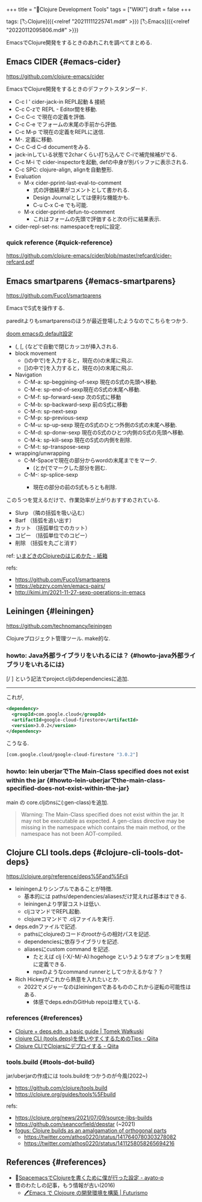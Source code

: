 +++
title = "📝Clojure Development Tools"
tags = ["WIKI"]
draft = false
+++

tags: [🏷Clojure]({{<relref "20211111225741.md#" >}}) [🏷Emacs]({{<relref "20220112095806.md#" >}})

EmacsでClojure開発をするときのあれこれを調べてまとめる.


## Emacs CIDER {#emacs-cider}

<https://github.com/clojure-emacs/cider>

EmacsでClojure開発をするときのデファクトスタンダード.

-   C-c l ' cider-jack-in REPL起動 & 接続
-   C-c C-zで REPL - Editor間を移動.
-   C-c C-c で現在の定義を評価.
-   C-c C-e でフォームの末尾の手前から評価.
-   C-c M-p で現在の定義をREPLに送信.
-   M-. 定義に移動.
-   C-c C-d C-d documentをみる.
-   jack-inしている状態で2charくらい打ち込んで C-iで補完候補がでる.
-   C-c M-i で cider-inspectorを起動, defの中身が別バッファに表示される.
-   C-c SPC: clojure-align, alignを自動整形.
-   Evaluation
    -   M-x cider-pprint-last-eval-to-comment
        -   式の評価結果がコメントとして書かれる.
        -   Design Journalとしては便利な機能かも.
        -   C-u C-x C-e でも可能.
    -   M-x cider-pprint-defun-to-comment
        -   これはフォームの先頭で評価すると次の行に結果表示.
-   cider-repl-set-ns: namespaceをreplに設定.


### quick reference {#quick-reference}

<https://github.com/clojure-emacs/cider/blob/master/refcard/cider-refcard.pdf>


## Emacs smartparens {#emacs-smartparens}

<https://github.com/Fuco1/smartparens>

EmacsでS式を操作する.

pareditよりもsmartparensのほうが最近登場したようなのでこちらをつかう.

[doom emacsの default設定](https://github.com/hlissner/doom-emacs/blob/master/modules/config/default/%2Bemacs-bindings.el)

-   (, [, {などで自動で閉じカッコが挿入される.
-   block movement
    -   ()の中で)を入力すると，現在の)の末尾に飛ぶ.
    -   []の中で]を入力すると，現在の]の末尾に飛ぶ.
-   Navigation
    -   C-M-a: sp-beggining-of-sexp 現在のS式の先頭へ移動.
    -   C-M-e: sp-end-of-sexp現在のS式の末尾へ移動.
    -   C-M-f: sp-forward-sexp 次のS式に移動
    -   C-M-b: sp-backward-sexp 前のS式に移動
    -   C-M-n: sp-next-sexp
    -   C-M-p: sp-previous-sexp
    -   C-M-u: sp-up-sexp 現在のS式のひとつ外側のS式の末尾へ移動.
    -   C-M-d: sp-donw-sexp 現在のS式のひとつ内側のS式の先頭へ移動.
    -   C-M-k: sp-kill-sexp 現在のS式の内側を削除.
    -   C-M-t: sp-transpose-sexp
-   wrapping/unwrapping
    -   C-M-Spaceで現在の部分からwordの末尾までをマーク.
        -   (とか[でマークした部分を囲む.
    -   C-M-<backspace>: sp-splice-sexp
        -   現在の部分の前のS式もろとも削除.

この５つを覚えるだけで、作業効率が上がりおすすめされている.

-   Slurp （隣の括弧を吸い込む）
-   Barf （括弧を追い出す）
-   カット （括弧単位でのカット）
-   コピー （括弧単位でのコピー）
-   削除 （括弧を丸ごと消す）

ref: [いまどきのClojureのはじめかた - 紙箱](https://boxofpapers.hatenablog.com/entry/2018/10/06/210602)

refs:

-   <https://github.com/Fuco1/smartparens>
-   <https://ebzzry.com/en/emacs-pairs/>
-   <http://kimi.im/2021-11-27-sexp-operations-in-emacs>


## Leiningen {#leiningen}

<https://github.com/technomancy/leiningen>

Clojureプロジェクト管理ツール. make的な.


### howto: Java外部ライブラリをいれるには？ {#howto-java外部ライブラリをいれるには}

[<groupId>/<artifactId> <version>] という記法でproject.cljのdependenciesに追加.

---

これが,

```xml
<dependency>
  <groupId>com.google.cloud</groupId>
  <artifactId>google-cloud-firestore</artifactId>
  <version>3.0.2</version>
</dependency>
```

こうなる.

```clojure
[com.google.cloud/google-cloud-firestore "3.0.2"]
```


### howto: lein uberjarでThe Main-Class specified does not exist within the jar {#howto-lein-uberjarでthe-main-class-specified-does-not-exist-within-the-jar}

main の core.cljのnsに(:gen-class)を追加.

> Warning: The Main-Class specified does not exist within the jar. It may not be executable as expected. A gen-class directive may be missing in the namespace which contains the main method, or the namespace has not been AOT-compiled.


## Clojure CLI tools.deps {#clojure-cli-tools-dot-deps}

<https://clojure.org/reference/deps%5Fand%5Fcli>

-   leiningenよりシンプルであることが特徴.
    -   基本的には paths/dependencies/aliasesだけ覚えれば基本はできる.
    -   leiningenより学習コストは低い.
    -   cljコマンドでREPL起動.
    -   clojureコマンドで .cljファイルを実行.
-   deps.ednファイルで記述.
    -   pathsにclojureのコードのrootからの相対パスを記述.
    -   dependenciesに依存ライブラリを記述.
    -   aliasesにcustom command を記述.
        -   たとえば clj (-X/-M/-A):hogehoge というようなオプションを気軽に定義できる.
        -   npxのようなcommand runnerとしてつかえるかな？？
-   Rich Hickeyがこれから熱意を入れたいとか.
    -   2022でメジャーなのはleiningenであるもののこれから逆転の可能性はある.
        -   体感でdeps.ednのGitHub repoは増えている.


### references {#references}

-   [Clojure + deps.edn, a basic guide | Tomek Wałkuski](https://tomekw.com/clojure-deps-edn-a-basic-guide/)
-   [clojure CLI (tools.deps)を使いやすくするためのTips - Qiita](https://qiita.com/k2nakamura/items/03eed17a06a4b963dac5)
-   [Clojure CLIでClojarsにデプロイする - Qiita](https://qiita.com/totakke/items/e20405be6c2cf55ec9ac)


### tools.build {#tools-dot-build}

jar/uberjarの作成には tools.buildをつかうのが今風(2022~)

-   <https://github.com/clojure/tools.build>
-   <https://clojure.org/guides/tools%5Fbuild>

refs:

-   <https://clojure.org/news/2021/07/09/source-libs-builds>
-   <https://github.com/seancorfield/depstar> (~2021)
-   [fogus: Clojure builds as an amalgamation of orthogonal parts](http://blog.fogus.me/2021/07/20/clojure-builds-as-an-amalgamation-of-orthogonal-parts/)
    -   <https://twitter.com/athos0220/status/1417640780303278082>
    -   <https://twitter.com/athos0220/status/1411258058265694216>


## References {#references}

-   🔗[SpacemacsでClojureを書くために僕が行った設定 - ayato-p](https://scrapbox.io/ayato-p/Spacemacs%E3%81%A7Clojure%E3%82%92%E6%9B%B8%E3%81%8F%E3%81%9F%E3%82%81%E3%81%AB%E5%83%95%E3%81%8C%E8%A1%8C%E3%81%A3%E3%81%9F%E8%A8%AD%E5%AE%9A)
-   昔のわたしの記事，もう情報が古い(2016)
    -   [🖊Emacs で Clojoure の開発環境を構築 | Futurismo](https://futurismo.biz/archives/5742/)
